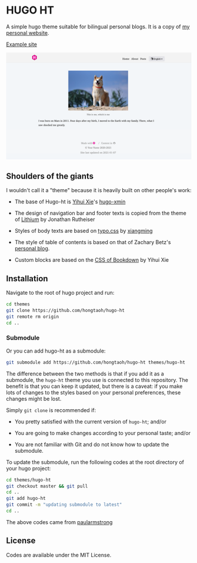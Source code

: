 # HUGO HT

A simple hugo theme suitable for bilingual personal blogs. It is  a copy of [my personal website](https://hongtaoh.com/).

[Example site](https://hugo-ht.hongtaoh.com/)

![example site appearance](https://raw.githubusercontent.com/hongtaoh/hugo-ht/master/static/media/exampleSite.png)

## Shoulders of the giants

I wouldn't call it a "theme" because it is heavily built on other people's work:

- The base of Hugo-ht is [Yihui Xie](https://github.com/yihui)'s [hugo-xmin](https://github.com/yihui/hugo-xmin)

- The design of navigation bar and footer texts is copied from the theme of [Lithium](https://themes.gohugo.io/hugo-lithium-theme/) by Jonathan Rutheiser

- Styles of body texts are based on [typo.css](https://github.com/xiangming/typo/blob/master/css/typo.css) by [xiangming](https://github.com/xiangming)

- The style of table of contents is based on that of Zachary Betz's [personal blog](https://zwbetz.com/).

- Custom blocks are based on the [CSS of Bookdown](https://github.com/rstudio/bookdown/blob/master/inst/examples/css/style.css) by Yihui Xie

## Installation

Navigate to the root of hugo project and run:

```bash
cd themes
git clone https://github.com/hongtaoh/hugo-ht
git remote rm origin
cd ..
```
### Submodule 

Or you can add hugo-ht as a submodule:

```bash
git submodule add https://github.com/hongtaoh/hugo-ht themes/hugo-ht
```

The difference between the two methods is that if you add it as a submodule, the `hugo-ht` theme you use is connected to this repository. The benefit is that you can keep it updated, but there is a caveat: if you make lots of changes to the styles based on your personal preferences, these changes might be lost.

Simply `git clone` is recommended if:

- You pretty satisfied with the current version of `hugo-ht`; and/or

- You are going to make changes according to your personal taste; and/or

- You are not familiar with Git and do not know how to update the submodule. 

To update the submodule, run the following codes at the root directory of your hugo project:

```bash
cd themes/hugo-ht
git checkout master && git pull
cd ..
git add hugo-ht
git commit -m "updating submodule to latest"
cd ..
```
The above codes came from [paularmstrong](https://github.com/tj/git-extras/pull/80#issuecomment-3992323)

## License

Codes are available under the MIT License. 